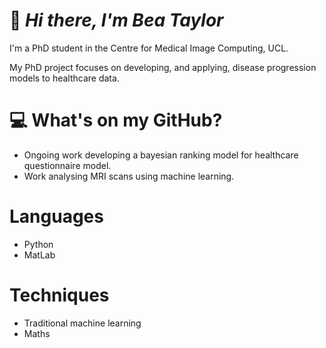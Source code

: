 # :sunflower: *Hi there, I'm Bea Taylor*

I'm a PhD student in the Centre for Medical Image Computing, UCL. 

My PhD project focuses on developing, and applying, disease progression models to healthcare data. 

# 💻 What's on my GitHub? # 
* Ongoing work developing a bayesian ranking model for healthcare questionnaire model. 
* Work analysing MRI scans using machine learning. 

# Languages #
* Python 
* MatLab 

# Techniques # 
* Traditional machine learning 
* Maths 
